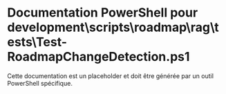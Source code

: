 # Documentation PowerShell pour development\scripts\roadmap\rag\tests\Test-RoadmapChangeDetection.ps1

Cette documentation est un placeholder et doit être générée par un outil PowerShell spécifique.
